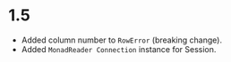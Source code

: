 # 1.5

- Added column number to `RowError` (breaking change).
- Added `MonadReader Connection` instance for Session.
